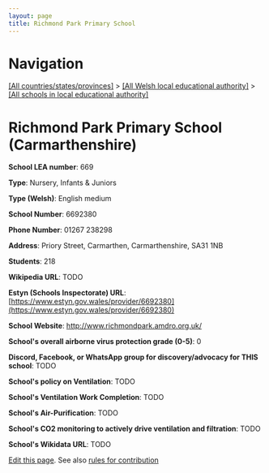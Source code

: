 ```yaml
---
layout: page
title: Richmond Park Primary School
---
```

# Navigation

[[All countries/states/provinces]](../../..) > [[All Welsh local educational authority]](../..) > [[All schools in local educational authority]](..)

# Richmond Park Primary School (Carmarthenshire)

**School LEA number**: 669

**Type**: Nursery, Infants & Juniors

**Type (Welsh)**: English medium

**School Number**: 6692380

**Phone Number**: 01267 238298

**Address**: Priory Street, Carmarthen, Carmarthenshire, SA31 1NB

**Students**: 218

**Wikipedia URL**: TODO

**Estyn (Schools Inspectorate) URL**: [https://www.estyn.gov.wales/provider/6692380](https://www.estyn.gov.wales/provider/6692380)

**School Website**: http://www.richmondpark.amdro.org.uk/

**School's overall airborne virus protection grade (0-5)**: 0

**Discord, Facebook, or WhatsApp group for discovery/advocacy for THIS school**: TODO

**School's policy on Ventilation**: TODO

**School's Ventilation Work Completion**: TODO

**School's Air-Purification**: TODO

**School's CO2 monitoring to actively drive ventilation and filtration**: TODO

**School's Wikidata URL**: TODO




[Edit this page](https://github.com/ventilate-schools/Wales/edit/prif/./Carmarthenshire/Richmond_Park_Primary_School.md). See also [rules for contribution](../../../contribution-rules/)